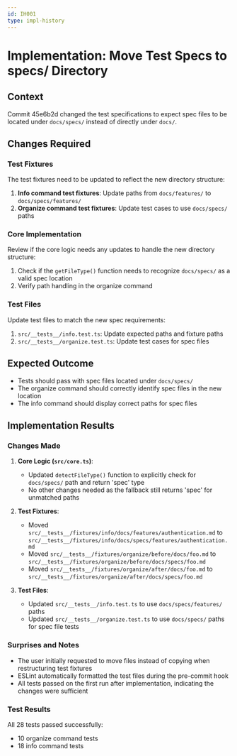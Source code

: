 ```yaml
---
id: IH001
type: impl-history
---
```


# Implementation: Move Test Specs to specs/ Directory

## Context

Commit 45e6b2d changed the test specifications to expect spec files to be located under `docs/specs/` instead of directly under `docs/`.

## Changes Required

### Test Fixtures

The test fixtures need to be updated to reflect the new directory structure:

1. **Info command test fixtures**: Update paths from `docs/features/` to `docs/specs/features/`
2. **Organize command test fixtures**: Update test cases to use `docs/specs/` paths

### Core Implementation

Review if the core logic needs any updates to handle the new directory structure:

1. Check if the `getFileType()` function needs to recognize `docs/specs/` as a valid spec location
2. Verify path handling in the organize command

### Test Files

Update test files to match the new spec requirements:

1. `src/__tests__/info.test.ts`: Update expected paths and fixture paths
2. `src/__tests__/organize.test.ts`: Update test cases for spec files

## Expected Outcome

- Tests should pass with spec files located under `docs/specs/`
- The organize command should correctly identify spec files in the new location
- The info command should display correct paths for spec files

## Implementation Results

### Changes Made

1. **Core Logic (`src/core.ts`)**:
   - Updated `detectFileType()` function to explicitly check for `docs/specs/` path and return 'spec' type
   - No other changes needed as the fallback still returns 'spec' for unmatched paths

2. **Test Fixtures**:
   - Moved `src/__tests__/fixtures/info/docs/features/authentication.md` to `src/__tests__/fixtures/info/docs/specs/features/authentication.md`
   - Moved `src/__tests__/fixtures/organize/before/docs/foo.md` to `src/__tests__/fixtures/organize/before/docs/specs/foo.md`
   - Moved `src/__tests__/fixtures/organize/after/docs/foo.md` to `src/__tests__/fixtures/organize/after/docs/specs/foo.md`

3. **Test Files**:
   - Updated `src/__tests__/info.test.ts` to use `docs/specs/features/` paths
   - Updated `src/__tests__/organize.test.ts` to use `docs/specs/` paths for spec file tests

### Surprises and Notes

- The user initially requested to move files instead of copying when restructuring test fixtures
- ESLint automatically formatted the test files during the pre-commit hook
- All tests passed on the first run after implementation, indicating the changes were sufficient

### Test Results

All 28 tests passed successfully:

- 10 organize command tests
- 18 info command tests
